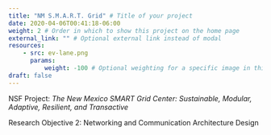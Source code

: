 ```yaml
---
title: "NM S.M.A.R.T. Grid" # Title of your project
date: 2020-04-06T00:41:18-06:00
weight: 2 # Order in which to show this project on the home page
external_link: "" # Optional external link instead of modal
resources:
    - src: ev-lane.png
      params:
          weight: -100 # Optional weighting for a specific image in this project folder
draft: false
---
```


NSF Project: *The New Mexico SMART Grid Center: Sustainable, Modular, Adaptive, Resilient, and Transactive*

Research Objective 2: Networking and Communication Architecture Design
